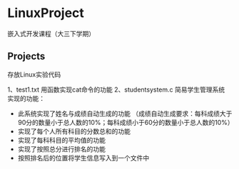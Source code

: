 # LinuxProject
嵌入式开发课程（大三下学期）

## Projects
存放Linux实验代码

1、test1.txt    用函数实现cat命令的功能
2、studentsystem.c   简易学生管理系统 
实现的功能：
+ 此系统实现了姓名与成绩自动生成的功能
（成绩自动生成要求：每科成绩大于90分的数量小于总人数的10%；每科成绩小于60分的数量小于总人数的10%）
+ 实现了每个人所有科目的分数总和的功能
+ 实现了每科科目的平均值的功能
+ 实现了按照总分进行排名的功能
+ 按照排名后的位置将学生信息写入到一个文件中


